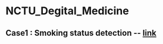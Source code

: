 # NCTU_Degital_Medicine

## Case1 : Smoking status detection -- [link](https://github.com/boyuchen0224/NCTU_Digital_Medicine/tree/main/Case1_Smoking_Status_Detection/README.md)